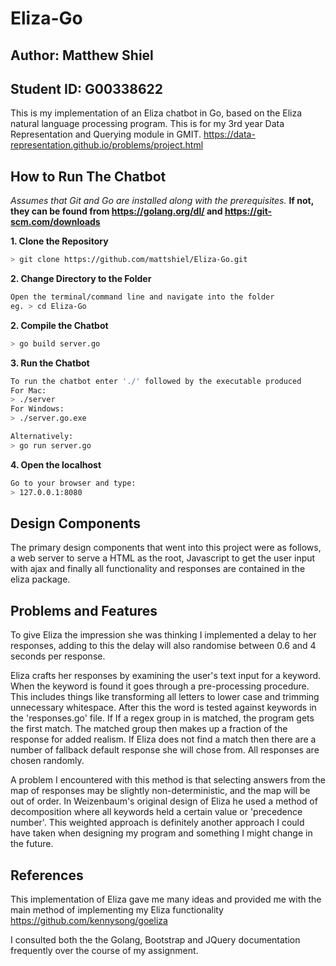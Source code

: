 # Eliza-Go

## Author: Matthew Shiel 

## Student ID: G00338622

This is my implementation of an Eliza chatbot in Go, based on the Eliza natural language processing program. This is for my 3rd year Data Representation and Querying module in GMIT. https://data-representation.github.io/problems/project.html

## How to Run The Chatbot

*Assumes that Git and Go are installed along with the prerequisites.*
**If not, they can be found from https://golang.org/dl/ and https://git-scm.com/downloads**

**1. Clone the Repository**
```bash
> git clone https://github.com/mattshiel/Eliza-Go.git
```
**2. Change Directory to the Folder**

```bash
Open the terminal/command line and navigate into the folder 
eg. > cd Eliza-Go
```

**2. Compile the Chatbot**

```bash
> go build server.go
```

**3. Run the Chatbot**

```bash
To run the chatbot enter './' followed by the executable produced
For Mac:
> ./server
For Windows:
> ./server.go.exe

Alternatively:
> go run server.go
```

**4. Open the localhost**
```bash
Go to your browser and type:
> 127.0.0.1:8080
```

## Design Components

The primary design components that went into this project were as follows, a web server to serve a HTML as the root, Javascript to get the user input with ajax and finally all functionality and responses are contained in the eliza package.


## Problems and Features

To give Eliza the impression she was thinking I implemented a delay to her responses, adding to this the delay will also randomise between 0.6 and 4 seconds per response. 

Eliza crafts her responses by examining the user's text input for a keyword. When the keyword is found it goes through a pre-processing procedure. This includes things like transforming all letters to lower case and trimming unnecessary whitespace. After this the word is tested against keywords in the 'responses.go' file. If If a regex group in is matched, the program gets the first match. The matched group then makes up a fraction of the response for added realism.
If Eliza does not find a match then there are a number of fallback default response she will chose from. All responses are chosen randomly.

A problem I encountered with this method is that selecting answers from the map of responses may be slightly non-deterministic, and the map will be out of order. In Weizenbaum's original design of Eliza he used a method of decomposition where all keywords held a certain value or 'precedence number'. This weighted approach is definitely another approach I could have taken when designing my program and something I might change in the future.


## References

This implementation of Eliza gave me many ideas and provided me with the main method of implementing my Eliza functionality https://github.com/kennysong/goeliza

I consulted both the the Golang, Bootstrap and JQuery documentation frequently over the course of my assignment.
